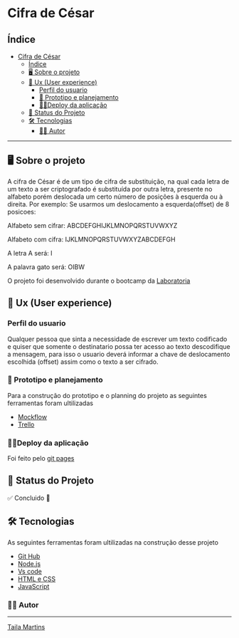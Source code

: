 # Cifra de César

## Índice

- [Cifra de César](#cifra-de-césar)
  - [Índice](#índice)
  - [🖥️ Sobre o projeto](#️-sobre-o-projeto)
  - [👥 Ux (User experience)](#-ux-user-experience)
    - [Perfil do usuario](#perfil-do-usuario)
    - [📆 Prototipo e planejamento](#-prototipo-e-planejamento)
    - [👩‍💻Deploy da aplicação](#deploy-da-aplicação)
  - [🚀 Status do Projeto](#-status-do-projeto)
  - [🛠️ Tecnologias](#️-tecnologias)
    - [🙋‍♀️ Autor](#️-autor)
  
***

## 🖥️ Sobre o projeto

A cifra de César é de um tipo de cifra de substituição, na qual cada letra de um texto a ser criptografado é substituída por outra letra,
presente no alfabeto porém deslocada um certo número de posições à esquerda ou à direita.
Por exemplo: Se usarmos um deslocamento a esquerda(offset) de 8 posicoes:

Alfabeto sem cifrar: ABCDEFGHIJKLMNOPQRSTUVWXYZ

Alfabeto com cifra: IJKLMNOPQRSTUVWXYZABCDEFGH

A letra A será: I

A palavra gato será: OIBW

O projeto foi desenvolvido durante o bootcamp da [Laboratoria](https://www.laboratoria.la/br)

## 👥 Ux (User experience)
### Perfil do usuario
Qualquer pessoa que sinta a necessidade de escrever um texto codificado e quiser que somente o destinatario possa ter acesso ao texto descodifique a mensagem, para isso o usuario deverá informar a chave de deslocamento escolhida (offset)
assim como o texto a ser cifrado.

### 📆 Prototipo e planejamento
Para a construção do prototipo e o planning do projeto as seguintes ferramentas foram ultilizadas 
 - [Mockflow](https://wireframepro.mockflow.com/editor.jsp?editor=off&publicid=Mf76dde9facf2586ebc7969453cfca8231654728249112&projectid=MBCeC2Wz6h&perm=Owner#/page/e4717bd8ef2a4119aa828dabbffe95bd) 
 - [Trello](https://trello.com/b/68hPbmTu/cipher)
  
### 👩‍💻Deploy da aplicação
  Foi feito pelo [git pages](https://tailamartins.github.io/SAP007-cipher/)
  

## 🚀 Status do Projeto
 ✅ Concluido 🎉

## 🛠️ Tecnologias
As seguintes ferramentas foram ultilizadas na construção desse projeto

- [Git Hub](https://github.com/)
- [Node.js](https://nodejs.org/en/)
- [Vs code](https://ode.visualstudio.com/)
- [HTML e CSS](https://https://developer.mozilla.org/en-US/docs/Web/HTML/)
- [JavaScript](https://https://developer.mozilla.org/en-US/docs/Web/JavaScript/)


### 🙋‍♀️ Autor
***
[Taila Martins](https://github.com/TailaMartins)


